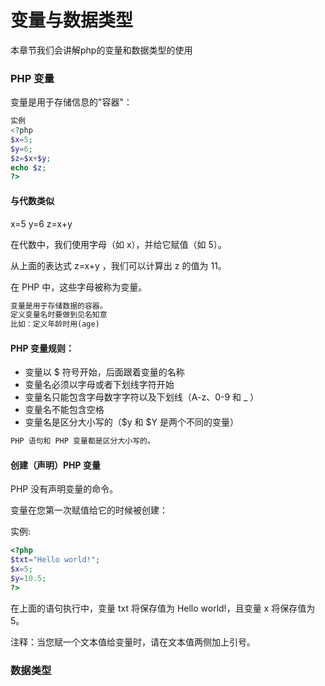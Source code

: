 # 变量与数据类型
本章节我们会讲解php的变量和数据类型的使用
### PHP 变量
变量是用于存储信息的"容器"：

``` php
实例
<?php
$x=5;
$y=6;
$z=$x+$y;
echo $z;
?>

```


#### 与代数类似

x=5
y=6
z=x+y

在代数中，我们使用字母（如 x），并给它赋值（如 5）。

从上面的表达式 z=x+y ，我们可以计算出 z 的值为 11。

在 PHP 中，这些字母被称为变量。

``` html
变量是用于存储数据的容器。
定义变量名时要做到见名知意
比如：定义年龄时用(age)
```

#### PHP 变量规则：

* 变量以 $ 符号开始，后面跟着变量的名称
* 变量名必须以字母或者下划线字符开始
* 变量名只能包含字母数字字符以及下划线（A-z、0-9 和 _ ）
* 变量名不能包含空格
* 变量名是区分大小写的（$y 和 $Y 是两个不同的变量）
``` html
PHP 语句和 PHP 变量都是区分大小写的。
```

#### 创建（声明）PHP 变量
PHP 没有声明变量的命令。

变量在您第一次赋值给它的时候被创建：

实例:
``` php
<?php
$txt="Hello world!";
$x=5;
$y=10.5;
?>
```

在上面的语句执行中，变量 txt 将保存值为 Hello world!，且变量 x 将保存值为 5。

注释：当您赋一个文本值给变量时，请在文本值两侧加上引号。

### 数据类型